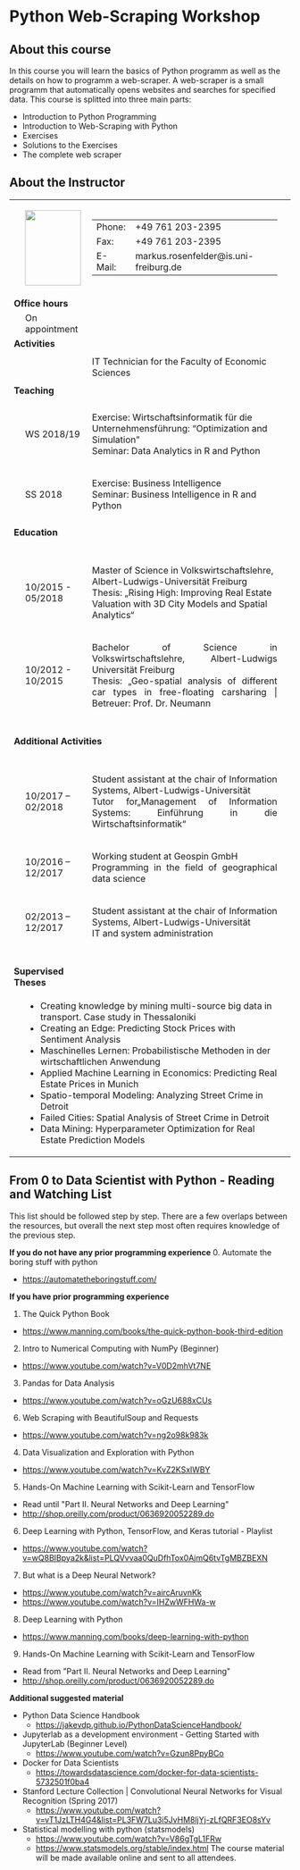 # Python Web-Scraping Workshop

## About this course
In this course you will learn the basics of Python programm as well as the details on how to programm a web-scraper. A web-scraper is a small programm that automatically opens websites and searches for specified data. This course is splitted into three main parts:
- Introduction to Python Programming
- Introduction to Web-Scraping with Python
- Exercises
- Solutions to the Exercises
- The complete web scraper

## About the Instructor
<table class="table6">
<tbody>
<tr>
<td>
<p>&nbsp;</p>
</td>
<td>
<p><img class="image-inline" src="https://www.is.uni-freiburg.de/mitarbeiter/data/Markus-Rosenfelder.jpg" width="100" height="135"></p>
</td>
<td>
<table class="table7">
<tbody>
<tr>
<td>Phone:</td>
<td><span>+49 761 203-2395&nbsp;</span></td>
</tr>
<tr>
<td>Fax:</td>
<td><span>+49 761 203-2395&nbsp;</span></td>
</tr>
<tr>
<td>E-Mail:</td>
<td>markus.rosenfelder@is.uni-freiburg.de</td>
</tr>
</tbody>
</table>
</td>
</tr>
<tr>
<td colspan="2"><strong>Office hours</strong></td>
<td></td>
</tr>
<tr>
<td></td>
<td>On appointment</td>
<td></td>
</tr>
<tr>
<td colspan="2"><strong>Activities</strong></td>
<td></td>
</tr>
<tr>
<td></td>
<td></td>
<td></td>
</tr>
<tr>
<td></td>
<td></td>
<td>IT Technician for the Faculty of Economic Sciences</td>
</tr>
<tr>
<td></td>
<td></td>
<td></td>
</tr>
<tr>
<td colspan="2"><strong>Teaching</strong></td>
<td></td>
<td></td>
</tr>
<tr>
<td style="text-align: justify; "></td>
<td></td>
<td></td>
</tr>
<tr>
<td style="text-align: justify; "></td>
<td><span>WS 2018/19</span></td>
<td>
<p>Exercise: Wirtschaftsinformatik für die Unternehmensführung: “Optimization and Simulation”<br>Seminar: Data Analytics in R and Python</p>
</td>
</tr>
<tr>
<td style="text-align: justify; "></td>
<td><span>SS 2018</span></td>
<td>
<p>Exercise: Business Intelligence<br>Seminar: Business Intelligence in R and Python</p>
</td>
</tr>
<tr>
<td style="text-align: justify; "></td>
<td><span></span></td>
<td></td>
</tr>
<tr>
<td colspan="2"><strong><span>Education</span></strong></td>
<td>&nbsp;</td>
</tr>
<tr>
<td>&nbsp;</td>
<td>&nbsp;</td>
<td>&nbsp;</td>
</tr>
<tr>
<td></td>
<td><span>10/2015&nbsp;</span><span>- 05/2018</span></td>
<td>
<p>Master of Science in Volkswirtschaftslehre, Albert-Ludwigs-Universität Freiburg<br>Thesis: „Rising High: Improving Real Estate Valuation with 3D City Models and Spatial Analytics“</p>
</td>
</tr>
<tr>
<td>&nbsp;</td>
<td><span>10/2012 - 10/2015</span></td>
<td style="text-align: justify; ">
<p>Bachelor of Science in Volkswirtschaftslehre, Albert-Ludwigs Universität Freiburg<br>Thesis: „Geo-spatial analysis of different car types in free-floating carsharing | Betreuer: Prof. Dr. Neumann</p>
</td>
</tr>
<tr>
<td>&nbsp;</td>
<td>&nbsp;</td>
<td>&nbsp;</td>
</tr>
<tr>
<td colspan="3"><strong>Additional Activities</strong></td>
</tr>
<tr>
<td>&nbsp;</td>
<td>&nbsp;</td>
<td>&nbsp;</td>
</tr>
<tr>
<td></td>
<td>
<p><span>10/2017 – 02/2018</span></p>
</td>
<td style="text-align: justify; ">
<p>Student assistant at the chair of Information Systems, Albert-Ludwigs-Universität<br>Tutor for„Management of Information Systems: Einführung in die Wirtschaftsinformatik“</p>
</td>
</tr>
<tr>
<td></td>
<td>
<p><span><span>10/2016 – 12/2017</span></span></p>
</td>
<td>
<p style="text-align: justify; ">Working student at Geospin GmbH<br>Programming in the field of geographical data science&nbsp;</p>
</td>
</tr>
<tr>
<td>&nbsp;</td>
<td><span>02/2013 – 12/2017</span></td>
<td>
<p style="text-align: justify; "><span>Student assistant at the chair of Information Systems</span>, Albert-Ludwigs-Universität <br>IT and system administration</p>
</td>
</tr>
<tr>
<td style="text-align: justify; ">&nbsp;</td>
<td>&nbsp;</td>
<td>&nbsp;</td>
</tr>
<tr>
<td colspan="2"><strong>Supervised Theses</strong></td>
<td></td>
</tr>
<tr>
<td style="text-align: justify; ">&nbsp;</td>
<td colspan="2">
<ul>
<li>Creating knowledge by mining multi-source big data in transport.&nbsp;Case study in Thessaloniki&nbsp;</li>
<li>Creating an Edge: Predicting Stock Prices with Sentiment Analysis</li>
<li>Maschinelles Lernen: Probabilistische Methoden in der wirtschaftlichen Anwendung</li>
<li>Applied Machine Learning in Economics: Predicting Real Estate Prices in Munich</li>
<li>Spatio-temporal Modeling: Analyzing Street Crime in Detroit</li>
<li>Failed Cities: Spatial Analysis of Street Crime in Detroit</li>
<li>Data Mining: Hyperparameter Optimization for Real Estate Prediction Models</li>
</ul>
</td>
</tr>
</tbody>
</table>


## From 0 to Data Scientist with Python - Reading and Watching List
This list should be followed step by step. There are a few overlaps between the resources, but overall the next step most often requires knowledge of the previous step.

**If you do not have any prior programming experience**
0. Automate the boring stuff with python
  * https://automatetheboringstuff.com/

**If you have prior programming experience**
1. The Quick Python Book
  * https://www.manning.com/books/the-quick-python-book-third-edition
2. Intro to Numerical Computing with NumPy (Beginner)
  * https://www.youtube.com/watch?v=V0D2mhVt7NE
3. Pandas for Data Analysis
  * https://www.youtube.com/watch?v=oGzU688xCUs
6. Web Scraping with BeautifulSoup and Requests
  * https://www.youtube.com/watch?v=ng2o98k983k
4. Data Visualization and Exploration with Python
  * https://www.youtube.com/watch?v=KvZ2KSxlWBY
5. Hands-On Machine Learning with Scikit-Learn and TensorFlow
  * Read until "Part II. Neural Networks and Deep Learning"
  * http://shop.oreilly.com/product/0636920052289.do
6. Deep Learning with Python, TensorFlow, and Keras tutorial - Playlist
  * https://www.youtube.com/watch?v=wQ8BIBpya2k&list=PLQVvvaa0QuDfhTox0AjmQ6tvTgMBZBEXN
7. But what is a Deep Neural Network?
  * https://www.youtube.com/watch?v=aircAruvnKk
  * https://www.youtube.com/watch?v=IHZwWFHWa-w
8. Deep Learning with Python
  * https://www.manning.com/books/deep-learning-with-python
9. Hands-On Machine Learning with Scikit-Learn and TensorFlow
  * Read from "Part II. Neural Networks and Deep Learning"
  * http://shop.oreilly.com/product/0636920052289.do
  
**Additional suggested material**
* Python Data Science Handbook
  * https://jakevdp.github.io/PythonDataScienceHandbook/
* Jupyterlab as a development environment - Getting Started with JupyterLab (Beginner Level)
  * https://www.youtube.com/watch?v=Gzun8PpyBCo
* Docker for Data Scientists
  * https://towardsdatascience.com/docker-for-data-scientists-5732501f0ba4
* Stanford Lecture Collection | Convolutional Neural Networks for Visual Recognition (Spring 2017) 
  * https://www.youtube.com/watch?v=vT1JzLTH4G4&list=PL3FW7Lu3i5JvHM8ljYj-zLfQRF3EO8sYv
* Statistical modelling with python (statsmodels)
  * https://www.youtube.com/watch?v=V86gTgL1FRw
  * https://www.statsmodels.org/stable/index.html
The course material will be made available online and sent to all attendees.
